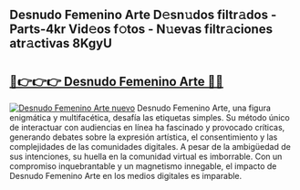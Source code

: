 ## Desnudo Femenino Arte D𝚎sn𝚞dos filtr𝚊dos - Parts-4kr Vid𝚎os f𝚘tos - N𝚞evas filtr𝚊ciones atr𝚊ctivas 8KgyU

# <h2><a href="http://mb6zy1a.tromn.icu/?c=Desnudo+Femenino+Arte">🔗👉👉👉 Desnudo Femenino Arte 🔗🔗</a></h2>

[![Desnudo Femenino Arte nuevo](https://i.imgur.com/pEAQMta.gif)](http://mb6zy1a.tromn.icu/?c=Desnudo+Femenino+Arte)
Desnudo Femenino Arte, una figura enigmática y multifacética, desafía las etiquetas simples. Su método único de interactuar con audiencias en línea ha fascinado y provocado críticas, generando debates sobre la expresión artística, el consentimiento y las complejidades de las comunidades digitales. A pesar de la ambigüedad de sus intenciones, su huella en la comunidad virtual es imborrable. Con un compromiso inquebrantable y un magnetismo innegable, el impacto de Desnudo Femenino Arte en los medios digitales es imparable.
